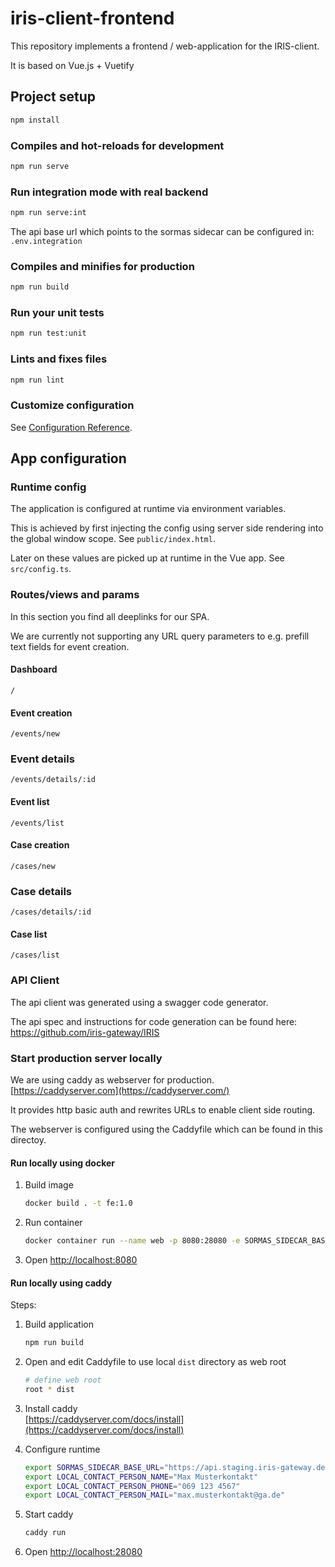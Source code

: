 # iris-client-frontend

This repository implements a frontend / web-application for the IRIS-client.

It is based on Vue.js + Vuetify

## Project setup

```bash
npm install
```

### Compiles and hot-reloads for development

```bash
npm run serve
```

### Run integration mode with real backend

```bash
npm run serve:int
```

The api base url which points to the sormas sidecar can be configured in:
`.env.integration`

### Compiles and minifies for production

```bash
npm run build
```

### Run your unit tests

```bash
npm run test:unit
```

### Lints and fixes files

```bash
npm run lint
```

### Customize configuration

See [Configuration Reference](https://cli.vuejs.org/config/).

## App configuration

### Runtime config

The application is configured at runtime via environment variables.

This is achieved by first injecting the config using server side rendering into the global window scope.
See `public/index.html`.

Later on these values are picked up at runtime in the Vue app.
See `src/config.ts`.

### Routes/views and params

In this section you find all deeplinks for our SPA.

We are currently not supporting any URL query parameters to e.g. prefill text fields for event creation.

#### Dashboard

```text
/
```

#### Event creation

```text
/events/new
```

### Event details

```text
/events/details/:id
```

#### Event list

```text
/events/list
```

#### Case creation

```text
/cases/new
```

### Case details

```text
/cases/details/:id
```

#### Case list

```text
/cases/list
```

### API Client

The api client was generated using a swagger code generator.

The api spec and instructions for code generation can be found here:  
<https://github.com/iris-gateway/IRIS>

### Start production server locally

We are using caddy as webserver for production.  
[https://caddyserver.com](https://caddyserver.com/)

It provides http basic auth and rewrites URLs to enable client side routing.

The webserver is configured using the Caddyfile which can be found in this directoy.

#### Run locally using docker

1. Build image

   ```bash
   docker build . -t fe:1.0
   ```

2. Run container

   ```bash
   docker container run --name web -p 8080:28080 -e SORMAS_SIDECAR_BASE_URL="https://api.staging.iris-gateway.de" fe:1.0
   ```

3. Open [http://localhost:8080](http://localhost:8080)

#### Run locally using caddy

Steps:

1. Build application

   ```bash
   npm run build
   ```

2. Open and edit Caddyfile to use local `dist` directory as web root

   ```bash
   # define web root
   root * dist
   ```

3. Install caddy  
   [https://caddyserver.com/docs/install](https://caddyserver.com/docs/install)

4. Configure runtime

   ```bash
   export SORMAS_SIDECAR_BASE_URL="https://api.staging.iris-gateway.de"
   export LOCAL_CONTACT_PERSON_NAME="Max Musterkontakt"
   export LOCAL_CONTACT_PERSON_PHONE="069 123 4567"
   export LOCAL_CONTACT_PERSON_MAIL="max.musterkontakt@ga.de"
   ```

5. Start caddy

   ```bash
   caddy run
   ```

6. Open [http://localhost:28080](http://localhost:28080)
